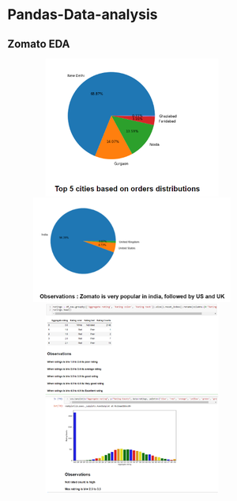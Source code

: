 # Pandas-Data-analysis

## Zomato EDA 

<p align="center">
  <img src="Zomato_EDA/Screen shots/order_dist.PNG" width="350" title="hover text">
  <img src="Zomato_EDA/Screen shots/popular_country.PNG" width="400" title="hover text">
  <img src="Zomato_EDA/Screen shots/rating_div.PNG" width="350" title="hover text">
  <img src="Zomato_EDA/Screen shots/ratings.PNG" width="350" title="hover text">
</p>

